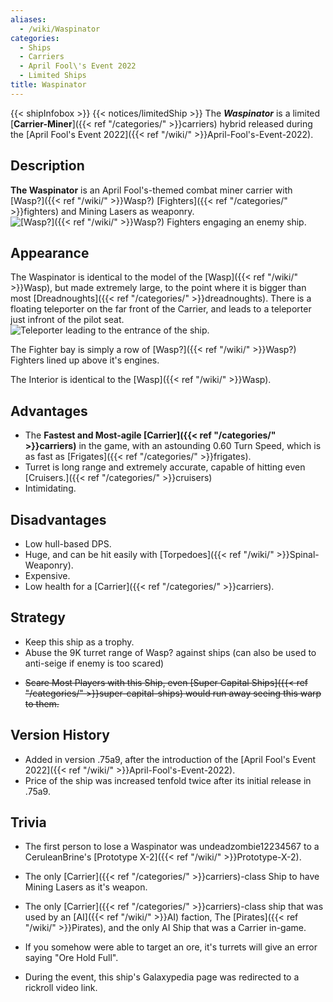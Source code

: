 ```yaml
---
aliases:
  - /wiki/Waspinator
categories:
  - Ships
  - Carriers
  - April Fool\'s Event 2022
  - Limited Ships
title: Waspinator
---
```


{{< shipInfobox >}} {{< notices/limitedShip >}} The **_Waspinator_** is a limited [**Carrier-Miner**]({{< ref "/categories/" >}}carriers) hybrid released during the [April Fool's Event 2022]({{< ref "/wiki/" >}}April-Fool's-Event-2022).

## Description

**The Waspinator** is an April Fool's-themed combat miner carrier with [Wasp?]({{< ref "/wiki/" >}}Wasp?) [Fighters]({{< ref "/categories/" >}}fighters) and Mining Lasers as weaponry. ![[Wasp?]({{< ref "/wiki/" >}}Wasp?) Fighters engaging
an enemy
ship.](WaspinatorSwarm.png "Wasp? Fighters engaging an enemy ship.")

## Appearance

The Waspinator is identical to the model of the [Wasp]({{< ref "/wiki/" >}}Wasp), but made extremely large, to the point where it is bigger than most [Dreadnoughts]({{< ref "/categories/" >}}dreadnoughts). There is a floating teleporter on the far front of the Carrier, and leads to a teleporter just infront of the pilot seat. ![Teleporter leading to the entrance of
the
ship.](Waspinator-Teleporter.png "Teleporter leading to the entrance of the ship.")

The Fighter bay is simply a row of [Wasp?]({{< ref "/wiki/" >}}Wasp?) Fighters lined up above it's engines.

The Interior is identical to the [Wasp]({{< ref "/wiki/" >}}Wasp).

## Advantages

- The **Fastest and Most-agile [Carrier]({{< ref "/categories/" >}}carriers)** in the game, with an astounding 0.60 Turn Speed, which is as fast as [Frigates]({{< ref "/categories/" >}}frigates).
- Turret is long range and extremely accurate, capable of hitting even [Cruisers.]({{< ref "/categories/" >}}cruisers)
- Intimidating.

## Disadvantages

- Low hull-based DPS.
- Huge, and can be hit easily with [Torpedoes]({{< ref "/wiki/" >}}Spinal-Weaponry).
- Expensive.
- Low health for a [Carrier]({{< ref "/categories/" >}}carriers).

## Strategy

- Keep this ship as a trophy.
- Abuse the 9K turret range of Wasp? against ships (can also be used to anti-seige if enemy is too scared)

<!-- -->

- <s>Scare Most Players with this Ship, even [Super Capital Ships]({{< ref "/categories/" >}}super-capital-ships) would run away seeing this warp to them.</s>

## Version History

- Added in version .75a9, after the introduction of the [April Fool's Event 2022]({{< ref "/wiki/" >}}April-Fool's-Event-2022).
- Price of the ship was increased tenfold twice after its initial release in .75a9.

## Trivia

- The first person to lose a Waspinator was undeadzombie12234567 to a CeruleanBrine's [Prototype X-2]({{< ref "/wiki/" >}}Prototype-X-2).

<!-- -->

- The only [Carrier]({{< ref "/categories/" >}}carriers)-class Ship to have Mining Lasers as it's weapon.

<!-- -->

- The only [Carrier]({{< ref "/categories/" >}}carriers)-class ship that was used by an [AI]({{< ref "/wiki/" >}}AI) faction, The [Pirates]({{< ref "/wiki/" >}}Pirates), and the only AI Ship that was a Carrier in-game.

<!-- -->

- If you somehow were able to target an ore, it's turrets will give an error saying "Ore Hold Full".

<!-- -->

- During the event, this ship's Galaxypedia page was redirected to a rickroll video link.

